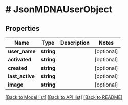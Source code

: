 # # JsonMDNAUserObject

## Properties

Name | Type | Description | Notes
------------ | ------------- | ------------- | -------------
**user_name** | **string** |  | [optional] 
**activated** | **string** |  | [optional] 
**created** | **string** |  | [optional] 
**last_active** | **string** |  | [optional] 
**image** | **string** |  | [optional] 

[[Back to Model list]](../../README.md#documentation-for-models) [[Back to API list]](../../README.md#documentation-for-api-endpoints) [[Back to README]](../../README.md)



